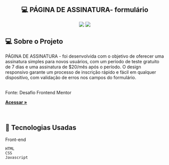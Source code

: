 <h2 align="center"> 💻 PÁGINA DE ASSINATURA- formulário</h2> 

<p align="center">
  

  <img max-width="auto" height="auto"  src="https://github.com/user-attachments/assets/3e54f655-611d-46ff-ac0e-f3246f2e1816">
  <img max-width="auto" height="auto"  src="https://github.com/user-attachments/assets/cee12b0b-609f-412c-80ca-9a5ded10374d">




</p> 


## 💻  Sobre o Projeto

PÁGINA DE ASSINATURA - foi desenvolvida com o objetivo de oferecer uma assinatura simples para novos usuários, com um período de teste gratuito de 7 dias e uma assinatura de $20/mês após o período. O design responsivo garante um processo de inscrição rápido e fácil em qualquer dispositivo, com validação de erros nos campos do formulário.

<br>
Fonte: Desafio Frontend Mentor

<a href="https://sara01romao.github.io/pod-landing-solicitacao-de-acesso-html-css-javascript/" target="_blank"><strong>Acessar »</strong></a>

<br>





## :rocket: Tecnologias Usadas


Front-end 
```
HTML
CSS
Javascript
```
